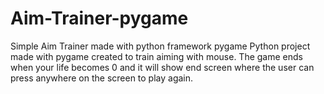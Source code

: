 # Aim-Trainer-pygame
Simple Aim Trainer made with python framework pygame
  Python project made with pygame created to train aiming with mouse.
  The game ends when your life becomes 0 and it will show end screen where the user can press anywhere on the screen to play again.

